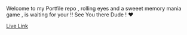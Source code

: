 Welcome to my Portfile repo , rolling eyes and a sweeet memory mania game , is waiting for your !! See You there Dude ! ❤️

[Live Link](https://sakshamvedi.netlify.app/)
